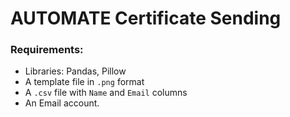 # AUTOMATE Certificate Sending

### Requirements:
- Libraries: Pandas, Pillow
- A template file in `.png` format
- A `.csv` file with `Name` and `Email` columns 
- An Email account.
